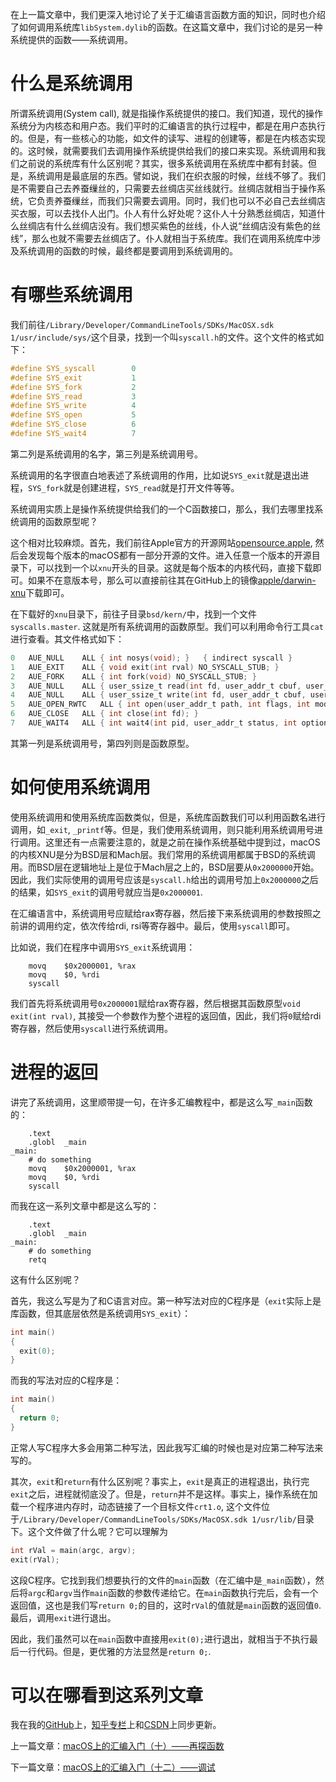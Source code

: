 在上一篇文章中，我们更深入地讨论了关于汇编语言函数方面的知识，同时也介绍了如何调用系统库`libSystem.dylib`的函数。在这篇文章中，我们讨论的是另一种系统提供的函数——系统调用。

# 什么是系统调用

所谓系统调用(System call), 就是指操作系统提供的接口。我们知道，现代的操作系统分为内核态和用户态。我们平时的汇编语言的执行过程中，都是在用户态执行的。但是，有一些核心的功能，如文件的读写、进程的创建等，都是在内核态实现的。这时候，就需要我们去调用操作系统提供给我们的接口来实现。系统调用和我们之前说的系统库有什么区别呢？其实，很多系统调用在系统库中都有封装。但是，系统调用是最底层的东西。譬如说，我们在织衣服的时候，丝线不够了。我们是不需要自己去养蚕缫丝的，只需要去丝绸店买丝线就行。丝绸店就相当于操作系统，它负责养蚕缫丝，而我们只需要去调用。同时，我们也可以不必自己去丝绸店买衣服，可以去找仆人出门。仆人有什么好处呢？这仆人十分熟悉丝绸店，知道什么丝绸店有什么丝绸店没有。我们想买紫色的丝线，仆人说“丝绸店没有紫色的丝线”，那么也就不需要去丝绸店了。仆人就相当于系统库。我们在调用系统库中涉及系统调用的函数的时候，最终都是要调用到系统调用的。

# 有哪些系统调用

我们前往`/Library/Developer/CommandLineTools/SDKs/MacOSX.sdk 1/usr/include/sys/`这个目录，找到一个叫`syscall.h`的文件。这个文件的格式如下：

```c
#define	SYS_syscall        0
#define	SYS_exit           1
#define	SYS_fork           2
#define	SYS_read           3
#define	SYS_write          4
#define	SYS_open           5
#define	SYS_close          6
#define	SYS_wait4          7
```

第二列是系统调用的名字，第三列是系统调用号。

系统调用的名字很直白地表述了系统调用的作用，比如说`SYS_exit`就是退出进程，`SYS_fork`就是创建进程，`SYS_read`就是打开文件等等。

系统调用实质上是操作系统提供给我们的一个C函数接口，那么，我们去哪里找系统调用的函数原型呢？

这个相对比较麻烦。首先，我们前往Apple官方的开源网站[opensource.apple](https://opensource.apple.com), 然后会发现每个版本的macOS都有一部分开源的文件。进入任意一个版本的开源目录下，可以找到一个以`xnu`开头的目录。这就是每个版本的内核代码，直接下载即可。如果不在意版本号，那么可以直接前往其在GitHub上的镜像[apple/darwin-xnu](https://github.com/apple/darwin-xnu)下载即可。

在下载好的`xnu`目录下，前往子目录`bsd/kern/`中，找到一个文件`syscalls.master`. 这就是所有系统调用的函数原型。我们可以利用命令行工具`cat`进行查看。其文件格式如下：

```c
0	AUE_NULL	ALL	{ int nosys(void); }   { indirect syscall }
1	AUE_EXIT	ALL	{ void exit(int rval) NO_SYSCALL_STUB; } 
2	AUE_FORK	ALL	{ int fork(void) NO_SYSCALL_STUB; } 
3	AUE_NULL	ALL	{ user_ssize_t read(int fd, user_addr_t cbuf, user_size_t nbyte); } 
4	AUE_NULL	ALL	{ user_ssize_t write(int fd, user_addr_t cbuf, user_size_t nbyte); } 
5	AUE_OPEN_RWTC	ALL	{ int open(user_addr_t path, int flags, int mode) NO_SYSCALL_STUB; } 
6	AUE_CLOSE	ALL	{ int close(int fd); } 
7	AUE_WAIT4	ALL	{ int wait4(int pid, user_addr_t status, int options, user_addr_t rusage) NO_SYSCALL_STUB; } 
```

其第一列是系统调用号，第四列则是函数原型。

# 如何使用系统调用

使用系统调用和使用系统库函数类似，但是，系统库函数我们可以利用函数名进行调用，如`_exit`, `_printf`等。但是，我们使用系统调用，则只能利用系统调用号进行调用。这里还有一点需要注意的，就是之前在操作系统基础中提到过，macOS的内核XNU是分为BSD层和Mach层。我们常用的系统调用都属于BSD的系统调用。而BSD层在逻辑地址上是位于Mach层之上的，BSD层要从`0x2000000`开始。因此，我们实际使用的调用号应该是`syscall.h`给出的调用号加上`0x2000000`之后的结果，如`SYS_exit`的调用号就应当是`0x2000001`.

在汇编语言中，系统调用号应赋给rax寄存器，然后接下来系统调用的参数按照之前讲的调用约定，依次传给rdi, rsi等寄存器中。最后，使用`syscall`即可。

比如说，我们在程序中调用`SYS_exit`系统调用：

```assembly
	movq	$0x2000001, %rax
	movq	$0, %rdi
	syscall
```

我们首先将系统调用号`0x2000001`赋给rax寄存器，然后根据其函数原型`void exit(int rval)`, 其接受一个参数作为整个进程的返回值，因此，我们将`0`赋给rdi寄存器，然后使用`syscall`进行系统调用。

# 进程的返回

讲完了系统调用，这里顺带提一句，在许多汇编教程中，都是这么写`_main`函数的：

```assembly
	.text
	.globl	_main
_main:
	# do something
	movq	$0x2000001, %rax
	movq	$0, %rdi
	syscall
```

而我在这一系列文章中都是这么写的：

```assembly
	.text
	.globl	_main
_main:
	# do something
	retq
```

这有什么区别呢？

首先，我这么写是为了和C语言对应。第一种写法对应的C程序是（`exit`实际上是库函数，但其底层依然是系统调用`SYS_exit`）：

```c
int main()
{
  exit(0);
}
```

而我的写法对应的C程序是：

```c
int main()
{
  return 0;
}
```

正常人写C程序大多会用第二种写法，因此我写汇编的时候也是对应第二种写法来写的。

其次，`exit`和`return`有什么区别呢？事实上，`exit`是真正的进程退出，执行完`exit`之后，进程就彻底没了。但是，`return`并不是这样。事实上，操作系统在加载一个程序进内存时，动态链接了一个目标文件`crt1.o`, 这个文件位于`/Library/Developer/CommandLineTools/SDKs/MacOSX.sdk 1/usr/lib/`目录下。这个文件做了什么呢？它可以理解为

```c
int rVal = main(argc, argv);
exit(rVal);
```

这段C程序。它找到我们想要执行的文件的`main`函数（在汇编中是`_main`函数），然后将`argc`和`argv`当作`main`函数的参数传递给它。在`main`函数执行完后，会有一个返回值，这也是我们写`return 0;`的目的，这时`rVal`的值就是`main`函数的返回值`0`. 最后，调用`exit`进行退出。

因此，我们虽然可以在`main`函数中直接用`exit(0);`进行退出，就相当于不执行最后一行代码。但是，更优雅的方法显然是`return 0;`.

# 可以在哪看到这系列文章

我在我的[GitHub](https://github.com/Evian-Zhang/Assembly-on-macOS)上，[知乎专栏](https://zhuanlan.zhihu.com/c_1132336120712765440)上和[CSDN](https://blog.csdn.net/EvianZhang)上同步更新。

上一篇文章：[macOS上的汇编入门（十）——再探函数](macOS上的汇编入门（十）——再探函数.md)

下一篇文章：[macOS上的汇编入门（十二）——调试](macOS上的汇编入门（十二）——调试.md)